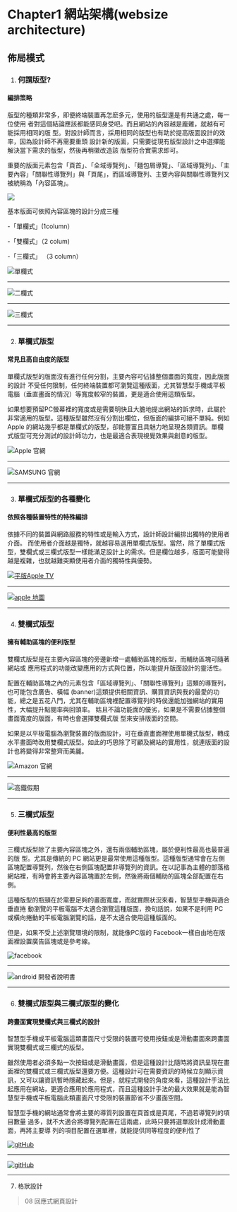 # Chapter1 網站架構(websize architecture)
## 佈局模式
 1. ### 何謂版型? 
#### 編排策略
版型的種類非常多，即便終端裝置再怎麽多元，使用的版型還是有共通之處，每一位使用
者對這個結論應該都能感同身受吧。而且網站的內容越是龐雜，就越有可能採用相同的版
型。對設計師而言，採用相同的版型也有助於提高版面設計的效率，因為設計師不再需要重頭
設計新的版面，只需要從現有版型設計之中選擇能解決當下需求的版型，然後再稍徽改造該
版型符合實需求即可。

重要的版面元素包含「頁首」、「全域導覽列」、「麵包屑導覽」、「區域導覽列」、「主要內容」「關聯性導覽列」與「頁尾」，而區域導覽列、主要內容與關聯性導覽列又被統稱為「內容區塊」。

![](./images/pic1.png)

基本版面可依照內容區塊的設計分成三種

-「單欄式」(1column）

-「雙欄式」（2 colum)

-「三欄式」 （3 column）

![單欄式](./images/pic4.png)

---

![二欄式](./images/pic3.png) 

---

![三欄式](./images/pic2.png)

---



2. ### 單欄式版型  

#### 常見且高自由度的版型

單欄式版型的版面沒有進行任何分割，主要內容可佔據整個畫面的寬度，因此版面的設計
不受任何限制，任何終端裝置都可瀏覽這種版面，尤其智慧型手機或平板電腦（垂直畫面的情況）等寬度較窄的裝置，更是適合使用這類版型。

如果想要預留PC螢幕裡的寬度或是需要明快且大膽地提出網站的訴求時，此屬於非常適用的版型。這種版型雖然沒有分割出欄位，但版面的編排可絕不單純。例如 Apple 的網站幾乎都是單欄式的版型，卻能豐富且具魅力地呈現各類資訊。單欄式版型可充分測試的設計師功力，也是最適合表現視覺效果與創意的版型。

![Apple 官網](./images/pic5.png)

---

![SAMSUNG 官網](./images/pic6.png)

---



3. ### 單欄式版型的各種變化

#### 依照各種裝置特性的特殊編排

依據不同的裝置與網路服務的特性或是輸入方式，設計師設計編排出獨特的使用者介面。
而使用者介面越是獨特，就越容易選用單欄式版型。當然，除了單欄式版型，雙欄式或三欄式版型一樣能滿足設計上的需求。但是欄位越多，版面可能變得越是複雜，也就越難突顯使用者介面的獨特性與優勢。


[![平版Apple TV](./images/pic7.jpeg)](https://youtu.be/fvTS9pvEoZE)

---

[![apple 地圖](https://img.youtube.com/vi/lEGePuEs_AM/1.jpg)](https://youtu.be/lEGePuEs_AM)

---

4. ### 雙欄式版型  

#### 擁有輔助區塊的便利版型

雙欄式版型是在主要內容區塊的旁邊新增一處輔助區塊的版型，而輔助區塊可隨著網站或
應用程式的功能改變應用的方式與位置，所以能提升版面設計的靈活性。

配置在輔助區塊之內的元素包含「區域導覽列」、「關聯性導覽列」這類的導覽列，也可能包含廣告、橫幅 (banner)這類提供相關資訊、購買資訊與我的最愛的功能，總之是五花八門，尤其在輔助區塊裡配置導覽列的時侯還能加強網站的實用性，大幅提升點閱率與回頭率。
姑且不論功能面的優劣，如果是不需要佔據整個畫面寬度的版面，有時也會選擇雙欄式版
型來安排版面的空間。

如果是以平板電腦為瀏覽裝置的版面設計，可在垂直畫面裡使用單機式版型，轉成水平畫面時改用雙欄式版型。如此的巧思除了可顧及網站的實用性，就連版面的設計也將變得非常整齊而美麗。

![Amazon 官網](./images/pic8.png)

-----

![高鐵假期](./images/pic9.png)

---


5. ### 三欄式版型

#### 便利性最高的版型

三欄式版型除了主要內容區塊之外，還有兩個輔助區塊，屬於便利性最高也最普遍的版
型。尤其是傳統的 PC 網站更是最常使用這種版型。這種版型通常會在左側區塊配置導覽列，然後在右側區塊配置非導覽列的資訊。在以記事為主體的部落格網站裡，有時會將主要內容區塊置於左側，然後將兩個輔助的區塊全部配置在右側。

這種版型的瓶頸在於需要足夠的畫面寬度，而就實際狀況來看，智慧型手機與適合垂直捲
動瀏覽的平板電腦不太適合瀏覽這種版面，換句話說，如果不是利用 PC 或橫向捲動的平板電腦瀏覽的話，是不太適合使用這種版面的。

但是，如果不受上述瀏覽環境的限制，就能像PC版的 Facebook一樣自由地在版面裡設置廣告區塊或是參考線。

![facebook](./images/pic10.png)

---

![android 開發者說明書](./images/pic11.png)

---

 6. ### 雙欄式版型與三欄式版型的變化 

#### 跨晝面實現雙欄式與三欄式的設計

智慧型手機或平板電腦這類畫面尺寸受限的裝置可使用按鈕或是滑動畫面來跨畫面實現雙欄式或三欄式的版型。

雖然使用者必須多點一次按鈕或是滑動畫面，但是這種設計比隨時將資訊呈現在畫面裡的雙欄式或三欄式版型還要方便。這種設計可在需要資訊的時候立刻顯示資訊，又可以讓資訊暫時隱藏起來。但是，就程式開發的角度來看，這種設計手法比起應用在網站，更適合應用於應用程式，而且這種設計手法的最大效果就是能為智慧型手機或平板電腦此類畫面尺寸受限的裝置節省不少畫面空間。

智慧型手機的網站通常會將主要的導質列設置在頁首或是頁尾，不過若導覽列的項目數量
過多，就不大適合將導覽列配置在這兩處，此時只要將選單設計成滑動畫面，再將主要導
列的項目配置在選單裡，就能提供同等程度的便利性了

[![gitHub](https://img.youtube.com/vi/udTQpMGUTQY/1.jpg)](https://youtu.be/udTQpMGUTQY)

---

[![gitHub](https://img.youtube.com/vi/M6syD9RRH74/1.jpg)](https://youtu.be/M6syD9RRH74)

---

 7. 格狀設計

> 08 回應式網頁設計  

